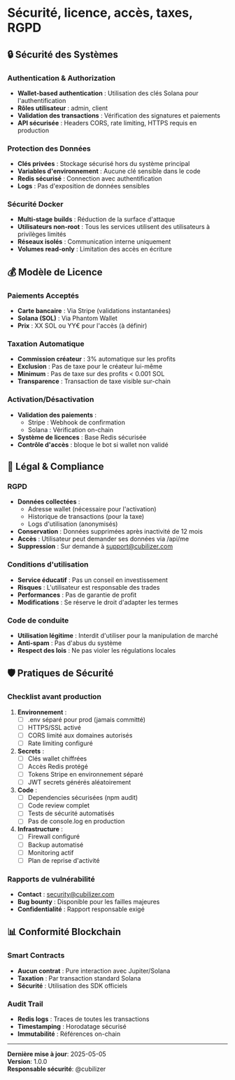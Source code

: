# Sécurité, licence, accès, taxes, RGPD

## 🔒 Sécurité des Systèmes

### Authentication & Authorization

- **Wallet-based authentication** : Utilisation des clés Solana pour l'authentification
- **Rôles utilisateur** : admin, client
- **Validation des transactions** : Vérification des signatures et paiements
- **API sécurisée** : Headers CORS, rate limiting, HTTPS requis en production

### Protection des Données

- **Clés privées** : Stockage sécurisé hors du système principal
- **Variables d'environnement** : Aucune clé sensible dans le code
- **Redis sécurisé** : Connection avec authentification
- **Logs** : Pas d'exposition de données sensibles

### Sécurité Docker

- **Multi-stage builds** : Réduction de la surface d'attaque
- **Utilisateurs non-root** : Tous les services utilisent des utilisateurs à privilèges limités
- **Réseaux isolés** : Communication interne uniquement
- **Volumes read-only** : Limitation des accès en écriture

## 💰 Modèle de Licence

### Paiements Acceptés

- **Carte bancaire** : Via Stripe (validations instantanées)
- **Solana (SOL)** : Via Phantom Wallet
- **Prix** : XX SOL ou YY€ pour l'accès (à définir)

### Taxation Automatique

- **Commission créateur** : 3% automatique sur les profits
- **Exclusion** : Pas de taxe pour le créateur lui-même
- **Minimum** : Pas de taxe sur des profits < 0.001 SOL
- **Transparence** : Transaction de taxe visible sur-chain

### Activation/Désactivation

- **Validation des paiements** :
  - Stripe : Webhook de confirmation
  - Solana : Vérification on-chain
- **Système de licences** : Base Redis sécurisée
- **Contrôle d'accès** : bloque le bot si wallet non validé

## 📜 Légal & Compliance

### RGPD

- **Données collectées** :
  - Adresse wallet (nécessaire pour l'activation)
  - Historique de transactions (pour la taxe)
  - Logs d'utilisation (anonymisés)
- **Conservation** : Données supprimées après inactivité de 12 mois
- **Accès** : Utilisateur peut demander ses données via /api/me
- **Suppression** : Sur demande à support@cubilizer.com

### Conditions d'utilisation

- **Service éducatif** : Pas un conseil en investissement
- **Risques** : L'utilisateur est responsable des trades
- **Performances** : Pas de garantie de profit
- **Modifications** : Se réserve le droit d'adapter les termes

### Code de conduite

- **Utilisation légitime** : Interdit d'utiliser pour la manipulation de marché
- **Anti-spam** : Pas d'abus du système
- **Respect des lois** : Ne pas violer les régulations locales

## 🛡️ Pratiques de Sécurité

### Checklist avant production

1. **Environnement** :
   - [ ] .env séparé pour prod (jamais committé)
   - [ ] HTTPS/SSL activé
   - [ ] CORS limité aux domaines autorisés
   - [ ] Rate limiting configuré

2. **Secrets** :
   - [ ] Clés wallet chiffrées
   - [ ] Accès Redis protégé
   - [ ] Tokens Stripe en environnement séparé
   - [ ] JWT secrets générés aléatoirement

3. **Code** :
   - [ ] Dependencies sécurisées (npm audit)
   - [ ] Code review complet
   - [ ] Tests de sécurité automatisés
   - [ ] Pas de console.log en production

4. **Infrastructure** :
   - [ ] Firewall configuré
   - [ ] Backup automatisé
   - [ ] Monitoring actif
   - [ ] Plan de reprise d'activité

### Rapports de vulnérabilité

- **Contact** : security@cubilizer.com
- **Bug bounty** : Disponible pour les failles majeures
- **Confidentialité** : Rapport responsable exigé

## 📊 Conformité Blockchain

### Smart Contracts

- **Aucun contrat** : Pure interaction avec Jupiter/Solana
- **Taxation** : Par transaction standard Solana
- **Sécurité** : Utilisation des SDK officiels

### Audit Trail

- **Redis logs** : Traces de toutes les transactions
- **Timestamping** : Horodatage sécurisé
- **Immutabilité** : Références on-chain

---

**Dernière mise à jour**: 2025-05-05  
**Version**: 1.0.0  
**Responsable sécurité**: @cubilizer